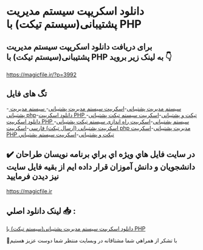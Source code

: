 # دانلود اسکریپت سیستم مدیریت پشتیبانی(سیستم تیکت) با PHP

## برای دریافت دانلود اسکریپت سیستم مدیریت پشتیبانی(سیستم تیکت) با PHP به لینک زیر بروید 👇

https://magicfile.ir/?p=3992

## تگ های فایل

-[ سیستم مدیریت پشتیبانی](https://magicfile.ir/product/%d8%a7%d8%b3%da%a9%d8%b1%db%8c%d9%be%d8%aa-%d8%b3%db%8c%d8%b3%d8%aa%d9%85-%d9%85%d8%af%db%8c%d8%b1%db%8c%d8%aa-%d9%be%d8%b4%d8%aa%db%8c%d8%a8%d8%a7%d9%86%db%8c-%d8%b3%db%8c%d8%b3%d8%aa%d9%85-%d8%aa%db%8c%da%a9%d8%aa-php/)-[اسکریپت  سیستم مدیریت پشتیبانی](https://magicfile.ir/product/%d8%a7%d8%b3%da%a9%d8%b1%db%8c%d9%be%d8%aa-%d8%b3%db%8c%d8%b3%d8%aa%d9%85-%d9%85%d8%af%db%8c%d8%b1%db%8c%d8%aa-%d9%be%d8%b4%d8%aa%db%8c%d8%a8%d8%a7%d9%86%db%8c-%d8%b3%db%8c%d8%b3%d8%aa%d9%85-%d8%aa%db%8c%da%a9%d8%aa-php/)-[ سیستم مدیریت پشتیبانی php](https://magicfile.ir/product/%d8%a7%d8%b3%da%a9%d8%b1%db%8c%d9%be%d8%aa-%d8%b3%db%8c%d8%b3%d8%aa%d9%85-%d9%85%d8%af%db%8c%d8%b1%db%8c%d8%aa-%d9%be%d8%b4%d8%aa%db%8c%d8%a8%d8%a7%d9%86%db%8c-%d8%b3%db%8c%d8%b3%d8%aa%d9%85-%d8%aa%db%8c%da%a9%d8%aa-php/)-[دانلود اسکریپت PHP تیکت و پشتیبانی](https://magicfile.ir/product/%d8%a7%d8%b3%da%a9%d8%b1%db%8c%d9%be%d8%aa-%d8%b3%db%8c%d8%b3%d8%aa%d9%85-%d9%85%d8%af%db%8c%d8%b1%db%8c%d8%aa-%d9%be%d8%b4%d8%aa%db%8c%d8%a8%d8%a7%d9%86%db%8c-%d8%b3%db%8c%d8%b3%d8%aa%d9%85-%d8%aa%db%8c%da%a9%d8%aa-php/)-[اسکریپت سیستم تیکت پشتیبانی](https://magicfile.ir/product/%d8%a7%d8%b3%da%a9%d8%b1%db%8c%d9%be%d8%aa-%d8%b3%db%8c%d8%b3%d8%aa%d9%85-%d9%85%d8%af%db%8c%d8%b1%db%8c%d8%aa-%d9%be%d8%b4%d8%aa%db%8c%d8%a8%d8%a7%d9%86%db%8c-%d8%b3%db%8c%d8%b3%d8%aa%d9%85-%d8%aa%db%8c%da%a9%d8%aa-php/)-[دانلود اسکریپت PHP سیستم پشتیبانی](https://magicfile.ir/product/%d8%a7%d8%b3%da%a9%d8%b1%db%8c%d9%be%d8%aa-%d8%b3%db%8c%d8%b3%d8%aa%d9%85-%d9%85%d8%af%db%8c%d8%b1%db%8c%d8%aa-%d9%be%d8%b4%d8%aa%db%8c%d8%a8%d8%a7%d9%86%db%8c-%d8%b3%db%8c%d8%b3%d8%aa%d9%85-%d8%aa%db%8c%da%a9%d8%aa-php/)-[اسکریپت راه اندازی سیستم تیکت پشتیبانی](https://magicfile.ir/product/%d8%a7%d8%b3%da%a9%d8%b1%db%8c%d9%be%d8%aa-%d8%b3%db%8c%d8%b3%d8%aa%d9%85-%d9%85%d8%af%db%8c%d8%b1%db%8c%d8%aa-%d9%be%d8%b4%d8%aa%db%8c%d8%a8%d8%a7%d9%86%db%8c-%d8%b3%db%8c%d8%b3%d8%aa%d9%85-%d8%aa%db%8c%da%a9%d8%aa-php/)-[اسکریپت پشتیبانی (ارسال تیکت) فارسی](https://magicfile.ir/product/%d8%a7%d8%b3%da%a9%d8%b1%db%8c%d9%be%d8%aa-%d8%b3%db%8c%d8%b3%d8%aa%d9%85-%d9%85%d8%af%db%8c%d8%b1%db%8c%d8%aa-%d9%be%d8%b4%d8%aa%db%8c%d8%a8%d8%a7%d9%86%db%8c-%d8%b3%db%8c%d8%b3%d8%aa%d9%85-%d8%aa%db%8c%da%a9%d8%aa-php/)-[اسکریپت php مدیریت پشتیبانی](https://magicfile.ir/product/%d8%a7%d8%b3%da%a9%d8%b1%db%8c%d9%be%d8%aa-%d8%b3%db%8c%d8%b3%d8%aa%d9%85-%d9%85%d8%af%db%8c%d8%b1%db%8c%d8%aa-%d9%be%d8%b4%d8%aa%db%8c%d8%a8%d8%a7%d9%86%db%8c-%d8%b3%db%8c%d8%b3%d8%aa%d9%85-%d8%aa%db%8c%da%a9%d8%aa-php/)-[اسکریپت PHP تیکت و پشتیبانی](https://magicfile.ir/product/%d8%a7%d8%b3%da%a9%d8%b1%db%8c%d9%be%d8%aa-%d8%b3%db%8c%d8%b3%d8%aa%d9%85-%d9%85%d8%af%db%8c%d8%b1%db%8c%d8%aa-%d9%be%d8%b4%d8%aa%db%8c%d8%a8%d8%a7%d9%86%db%8c-%d8%b3%db%8c%d8%b3%d8%aa%d9%85-%d8%aa%db%8c%da%a9%d8%aa-php/)-[اسکریپت سيستم پشتيباني](https://magicfile.ir/product/%d8%a7%d8%b3%da%a9%d8%b1%db%8c%d9%be%d8%aa-%d8%b3%db%8c%d8%b3%d8%aa%d9%85-%d9%85%d8%af%db%8c%d8%b1%db%8c%d8%aa-%d9%be%d8%b4%d8%aa%db%8c%d8%a8%d8%a7%d9%86%db%8c-%d8%b3%db%8c%d8%b3%d8%aa%d9%85-%d8%aa%db%8c%da%a9%d8%aa-php/)

## ✔️ در سايت فايل هاي ويژه اي براي برنامه نويسان طراحان دانشجويان و دانش آموزان قرار داده ايم از بقيه فايل سايت نيز ديدن فرماييد

https://magicfile.ir


## لينک دانلود اصلي 📥 :

[دانلود اسکریپت سیستم مدیریت پشتیبانی(سیستم تیکت) با PHP](https://magicfile.ir/product/%d8%a7%d8%b3%da%a9%d8%b1%db%8c%d9%be%d8%aa-%d8%b3%db%8c%d8%b3%d8%aa%d9%85-%d9%85%d8%af%db%8c%d8%b1%db%8c%d8%aa-%d9%be%d8%b4%d8%aa%db%8c%d8%a8%d8%a7%d9%86%db%8c-%d8%b3%db%8c%d8%b3%d8%aa%d9%85-%d8%aa%db%8c%da%a9%d8%aa-php/) 


🙏با تشکر از همراهي شما مشتاقانه در وبسایت منتظر شما دوست عزیز هستیم


